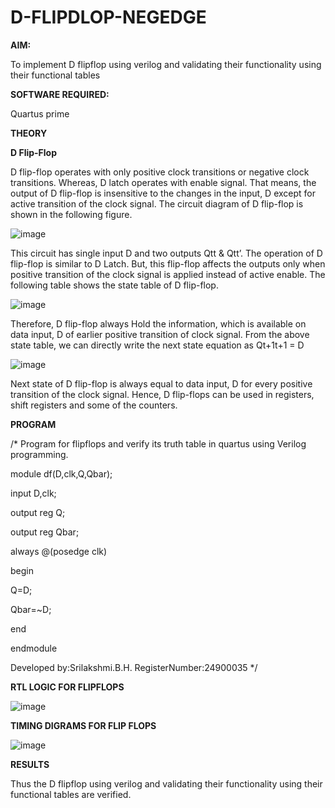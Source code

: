 # D-FLIPDLOP-NEGEDGE

**AIM:**

To implement  D flipflop using verilog and validating their functionality using their functional tables

**SOFTWARE REQUIRED:**

Quartus prime

**THEORY**

**D Flip-Flop**

D flip-flop operates with only positive clock transitions or negative clock transitions. Whereas, D latch operates with enable signal. That means, the output of D flip-flop is insensitive to the changes in the input, D except for active transition of the clock signal. The circuit diagram of D flip-flop is shown in the following figure.

![image](https://github.com/naavaneetha/D-FLIPDLOP-NEGEDGE/assets/154305477/48c81fe8-bc3f-40e7-95e2-519fc155ad51)

This circuit has single input D and two outputs Qtt & Qtt’. The operation of D flip-flop is similar to D Latch. But, this flip-flop affects the outputs only when positive transition of the clock signal is applied instead of active enable. The following table shows the state table of D flip-flop.

![image](https://github.com/naavaneetha/D-FLIPDLOP-NEGEDGE/assets/154305477/e5f3fda7-68ec-4a3a-a0a4-cf6f9cc4ab55)

Therefore, D flip-flop always Hold the information, which is available on data input, D of earlier positive transition of clock signal. From the above state table, we can directly write the next state equation as Qt+1t+1 = D

![image](https://github.com/naavaneetha/D-FLIPDLOP-NEGEDGE/assets/154305477/8592c0d8-2917-4142-91b9-d6c30dd891d2)

Next state of D flip-flop is always equal to data input, D for every positive transition of the clock signal. Hence, D flip-flops can be used in registers, shift registers and some of the counters.

**PROGRAM**

/* Program for flipflops and verify its truth table in quartus using Verilog programming.

module df(D,clk,Q,Qbar);

input D,clk;

output reg Q;

output reg Qbar;

always @(posedge clk)

begin

Q=D;

Qbar=~D;

end

endmodule

Developed by:Srilakshmi.B.H.
RegisterNumber:24900035
*/

**RTL LOGIC FOR FLIPFLOPS**

![image](https://github.com/user-attachments/assets/f92936b6-15d0-4e9f-b2cb-df39751ada4f)


**TIMING DIGRAMS FOR FLIP FLOPS**

![image](https://github.com/user-attachments/assets/600b420b-28d8-4c33-87be-e28d0390ca74)


**RESULTS**

Thus the D flipflop using verilog and validating their functionality using their functional tables are verified.

